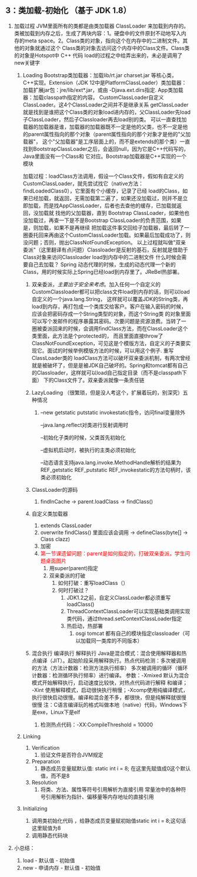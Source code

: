 ## 3：类加载-初始化 （基于 JDK 1.8）

1. 加载过程
   JVM里面所有的类都是由类加载器 ClassLoader 来加载到内存的。
   类被加载到内存之后，生成了两块内容：1。硬盘中的文件原封不动地写入内存的meta space。2。Class类的对象，指向这个在内存中的二进制文件。其他的对象就通过这个
   Class类的对象去访问这个内存中的Class文件。Class类的对象是Hotspot中 C++ 代码 load的过程之中给弄出来的，未必是调用了new关键字
   1. Loading
      Bootstrap类加载器：加载lib/rt.jar charset.jar 等核心类，C++实现。Extension（JDK 12中是PlatformClassLoader）类加载器：加载扩展jar包：jre/lib/ext*.jar，或由 
      -Djava.ext.dirs指定. App类加载器：加载classpath指定的内容。 CustomClassLoader自定义ClassLoader。这4个ClassLoader之间并不是继承关系
      getClassLoader就是找到是谁把这个Class类的对象load进内存的，父ClassLoader先load子ClassLoader，然后子Classloader再去load别的类。
      可以一直查找加载器的加载器是谁，加载器的加载器既不一定是他的父类，也不一定是他的parent属性指向的那个对象（parent属性指向的那个对象才是他的"父加载器"，
      这个"父加载器"是工序层面上的，而不是extends的那个类）一直找到BootstrapClassLoader之后，会返回null，因为它是C++代码写的，Java里面没有一个Class和
      它对应。Bootstrap加载器是C++实现的一个模块  
      
      加载过程：loadClass方法调用，假设一个Class文件，假如有自定义的CustomClassLoader，就先尝试找它（native方法：findLoadedClass0），它里面有个小缓存，记录了已经
      load的Class，如果已经加载，就返回，无需加载第二遍了，如果还没加载过，则并不是立即加载，而是找AppClassLoader，后者也去查他的缓存，已加载就返回，没加载就
      找他的父加载器，直到 Bootstrap ClassLoader，如果他也没加载过，再查一下是不是Bootstrap ClassLoader的负责范围，如果是，则加载，如果不是再继续
      把加载这件事交回给子加载器，最后转了一圈委托回来再由这个CustomClassLoader加载。如果最后加载成功了，则没问题；否则，抛出ClassNotFoundException。
      以上过程就叫做"双亲委派"（这里翻译有点问题）Classloader是反射的基石，反射就是借助于Class对象来访问Classloader load到内存中的二进制文件 什么时候会需要自己去加载？
      Spring 动态代理的时候，生成的动态代理一个新的Class，用的时候实际上Spring已经load到内存里了。JReBel热部署。
      
      1. 双亲委派，*主要出于安全来考虑*。加入任何一个自定义的CustomClassloader都可以把class文件load到内存的话，则可以load 自定义的一个java.lang.String，
        这样就可以覆盖JDK的String类，再load到内存，再打包成一个类库交给客户。客户在输入密码的时候，应该会把密码存成一个String类型的对象，而这个String类
        的对象里面可以写个发邮件的程序暴露其密码。次要问题是资源浪费。当转了一圈被委派回来的时候，会调用findClass方法，而在ClassLoader这个类里面，此方法是个protected的，
        而且里面直接throw了ClassNotFoundException，可见这是个模版方法，自定义的子类要实现它。面试的时候举例模版方法的时候，可以用这个例子. 重写ClassLoader类的
        loadClass方法可以破坏双亲委派机制，有两次曾经就是被破坏了，但是是被JDK自己破坏的。Spring和tomcat都有自己的Classloader，这样就可以load自己指定目录（而不是classpath下面）
        下的Class文件了。双亲委派就像一条责任链
      
      2. LazyLoading （很繁琐，但是没人考这个，扩展着玩的，别深究）五种情况
      
         1. –new getstatic putstatic invokestatic指令，访问final变量除外
      
            –java.lang.reflect对类进行反射调用时
      
            –初始化子类的时候，父类首先初始化
      
            –虚拟机启动时，被执行的主类必须初始化
      
            –动态语言支持java.lang.invoke.MethodHandle解析的结果为REF_getstatic REF_putstatic REF_invokestatic的方法句柄时，该类必须初始化
      
      3. ClassLoader的源码
      
         1. findInCache -> parent.loadClass -> findClass()
      
      4. 自定义类加载器
      
         1. extends ClassLoader
         2. overwrite findClass() 里面应该会调用 -> defineClass(byte[] -> Class clazz)
         3. 加密
         4. <font color=red>第一节课遗留问题：parent是如何指定的，打破双亲委派，学生问题桌面图片</font>
            1. 用super(parent)指定
            2. 双亲委派的打破
               1. 如何打破：重写loadClass（）
               2. 何时打破过？
                  1. JDK1.2之前，自定义ClassLoader都必须重写loadClass()
                  2. ThreadContextClassLoader可以实现基础类调用实现类代码，通过thread.setContextClassLoader指定
                  3. 热启动，热部署
                     1. osgi tomcat 都有自己的模块指定classloader（可以加载同一类库的不同版本）
      
      5. 混合执行 编译执行 解释执行
         Java是混合模式：混合使用解释器和热点编译（JIT）。起始阶段采用解释执行。热点代码检测：多次被调用的方法（方法计数器：检测方法执行频率）
         多次被调用的循环（循环计数器：检测循环执行频率）进行编译。 参数：-Xmixed 默认为混合模式开始解释执行，启动速度比较快，对热点代码进行解释
         和编译； -Xint 使用解释模式，启动很快执行稍慢；-Xcomp使用纯编译模式，执行很快启动很慢。编译和混合差不多，都很快，但是纯解释就很慢很慢
         注：C语言编译玩的格式叫做本地（native）代码，Windows下是exe，Linux下是elf
      
         1. 检测热点代码：-XX:CompileThreshold = 10000
      
   2. Linking 
      1. Verification
         1. 验证文件是否符合JVM规定
      2. Preparation
         1. 静态成员变量赋默认值: static int i = 8; 在这里先赋值成0这个默认值，而不是8
      3. Resolution
         1. 将类、方法、属性等符号引用解析为直接引用
            常量池中的各种符号引用解析为指针、偏移量等内存地址的直接引用
      
   3. Initializing
   
      1. 调用类初始化代码 <clinit>，给静态成员变量赋初始值static int i = 8;这句话这里赋值为8
      2. 调用静态代码块
   
2. 小总结：

   1. load - 默认值 - 初始值
   2. new - 申请内存 - 默认值 - 初始值